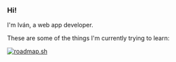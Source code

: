 ### Hi!
I'm Iván, a web app developer.

These are some of the things I'm currently trying to learn:

[![roadmap.sh](https://api.roadmap.sh/v1-badge/tall/64ee1aacb128dce3cb8bbbb8?variant=dark&roadmaps=software-design-architecture)](https://roadmap.sh)

<!--
**IvanRL22/IvanRL22** is a ✨ _special_ ✨ repository because its `README.md` (this file) appears on your GitHub profile.

Here are some ideas to get you started:

- 🔭 I’m currently working on ...
- 🌱 I’m currently learning ...
- 👯 I’m looking to collaborate on ...
- 🤔 I’m looking for help with ...
- 💬 Ask me about ...
- 📫 How to reach me: ...
- 😄 Pronouns: ...
- ⚡ Fun fact: ...
-->
